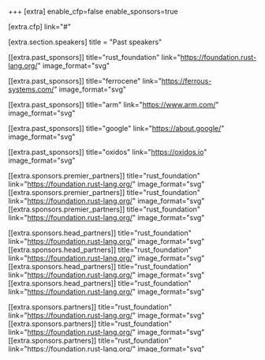 +++
[extra]
	enable_cfp=false
	enable_sponsors=true

[extra.cfp]
	link="#"

[extra.section.speakers]
	title = "Past speakers"

[[extra.past_sponsors]]
	title="rust_foundation"
	link="https://foundation.rust-lang.org/"
	image_format="svg"

[[extra.past_sponsors]]
	title="ferrocene"
	link="https://ferrous-systems.com/"
	image_format="svg"

[[extra.past_sponsors]]
	title="arm"
	link="https://www.arm.com/"
	image_format="svg"

[[extra.past_sponsors]]
	title="google"
	link="https://about.google/"
	image_format="svg"

[[extra.past_sponsors]]
	title="oxidos"
	link="https://oxidos.io"
	image_format="svg"

[[extra.sponsors.premier_partners]]
	title="rust_foundation"
	link="https://foundation.rust-lang.org/"
	image_format="svg"
[[extra.sponsors.premier_partners]]
	title="rust_foundation"
	link="https://foundation.rust-lang.org/"
	image_format="svg"
[[extra.sponsors.premier_partners]]
	title="rust_foundation"
	link="https://foundation.rust-lang.org/"
	image_format="svg"

[[extra.sponsors.head_partners]]
	title="rust_foundation"
	link="https://foundation.rust-lang.org/"
	image_format="svg"
[[extra.sponsors.head_partners]]
	title="rust_foundation"
	link="https://foundation.rust-lang.org/"
	image_format="svg"
[[extra.sponsors.head_partners]]
	title="rust_foundation"
	link="https://foundation.rust-lang.org/"
	image_format="svg"
[[extra.sponsors.head_partners]]
	title="rust_foundation"
	link="https://foundation.rust-lang.org/"
	image_format="svg"

[[extra.sponsors.partners]]
	title="rust_foundation"
	link="https://foundation.rust-lang.org/"
	image_format="svg"
[[extra.sponsors.partners]]
	title="rust_foundation"
	link="https://foundation.rust-lang.org/"
	image_format="svg"
[[extra.sponsors.partners]]
	title="rust_foundation"
	link="https://foundation.rust-lang.org/"
	image_format="svg"
[[extra.sponsors.partners]]
	title="rust_foundation"
	link="https://foundation.rust-lang.org/"
	image_format="svg"
[[extra.sponsors.partners]]
	title="rust_foundation"
	link="https://foundation.rust-lang.org/"
	image_format="svg"

[[extra.sponsors.supporters]]
	title="rust_foundation"
	link="https://foundation.rust-lang.org/"
	image_format="svg"
[[extra.sponsors.supporters]]
	title="rust_foundation"
	link="https://foundation.rust-lang.org/"
	image_format="svg"
[[extra.sponsors.supporters]]
	title="rust_foundation"
	link="https://foundation.rust-lang.org/"
	image_format="svg"
[[extra.sponsors.supporters]]
	title="rust_foundation"
	link="https://foundation.rust-lang.org/"
	image_format="svg"

[[extra.speakers]]
	name="Daniel Stenberg"
	company="wolfSSL"
	job_title="Founder and lead developer of cURL and libcurl"
	image="daniel-stenberg"
	twitter="bagder"
	web="https://daniel.haxx.se/"
	hide_link=true

[[extra.speakers]]
	name="Ryan Levick"
	company="Azure team, Microsoft"
	job_title="Developer Advocate"
	image="ryan-levick"
	twitter="ryan_levick"
	web="https://blog.ryanlevick.com/"
	hide_link=true

[[extra.speakers]]
	name="Aïssata Maiga"
	company="Ferreous Systems"
	job_title="Embedded Software Engineer"
	image="aissata-maiga"
	twitter="ai_maiga"
	web="https://wronganswer.blog/"
	hide_link=true

[[extra.speakers]]
	name="Sasha Pourcelot"
	company="TrustInSoft"
	job_title="CS Student, Software Engineer"
	image="sasha-pourcelot"
	twitter="scrabsha"
	web="https://scrabsha.github.io"
	hide_link=true

+++
